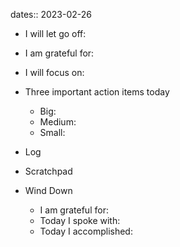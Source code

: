 dates:: 2023-02-26

- I will let go off:
- I am grateful for:
- I will focus on:

- Three important action items today
	- Big:
	- Medium:
	- Small:

- Log

- Scratchpad

- Wind Down
	- I am grateful for:
	- Today I spoke with:
	- Today I accomplished: